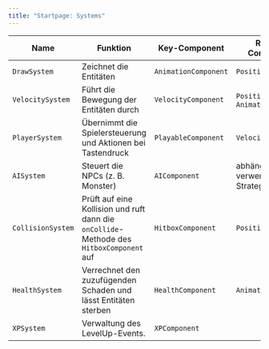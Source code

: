```yaml
---
title: "Startpage: Systems"
---
```


| Name              | Funktion                                                                                 | Key-Component        | Required Components                       | Anmerkung |
|-------------------|------------------------------------------------------------------------------------------|----------------------|-------------------------------------------|-----------|
| `DrawSystem`      | Zeichnet die Entitäten                                                                   | `AnimationComponent` | `PositionComponent`                       |           |
| `VelocitySystem`  | Führt die Bewegung der Entitäten durch                                                   | `VelocityComponent`  | `PositionComponent`, `AnimationComponent` |           |
| `PlayerSystem`    | Übernimmt die Spielersteuerung und Aktionen bei Tastendruck                              | `PlayableComponent`  | `VelocityComponent`                       |           |
| `AISystem`        | Steuert die NPCs (z. B. Monster)                                                         | `AIComponent`        | abhängig von den verwendeten Strategien   |           |
| `CollisionSystem` | Prüft auf eine Kollision und ruft dann die `onCollide`-Methode des `HitboxComponent` auf | `HitboxComponent`    | `PositionComponent`                       |           |
| `HealthSystem`    | Verrechnet den zuzufügenden Schaden und lässt Entitäten sterben                          | `HealthComponent`    | `AnimationComponent`                      |           |
| `XPSystem`        | Verwaltung des LevelUp-Events.                                                           | `XPComponent`        |                                           |           |
